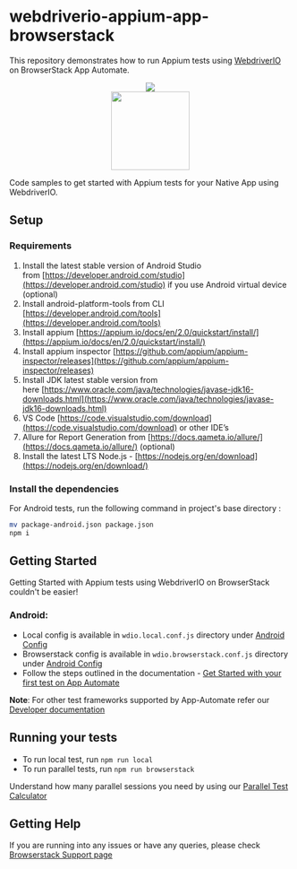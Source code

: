 # webdriverio-appium-app-browserstack
This repository demonstrates how to run Appium tests using [WebdriverIO](http://webdriver.io/) on BrowserStack App Automate.

<div align="center">
<img src = "https://www.browserstack.com/images/layout/browserstack-logo-600x315.png" > <br>
<img src = "https://webdriver.io/img/webdriverio.png"  height="140px">
</div>

Code samples to get started with Appium tests for your Native App using WebdriverIO.

## Setup

### Requirements

1. Install the latest stable version of Android Studio from [https://developer.android.com/studio](https://developer.android.com/studio) if you use Android virtual device (optional)
2. Install android-platform-tools from CLI [https://developer.android.com/tools](https://developer.android.com/tools)
3. Install appium [https://appium.io/docs/en/2.0/quickstart/install/](https://appium.io/docs/en/2.0/quickstart/install/)
4. Install appium inspector [https://github.com/appium/appium-inspector/releases](https://github.com/appium/appium-inspector/releases)
5. Install JDK latest stable version from here [https://www.oracle.com/java/technologies/javase-jdk16-downloads.html](https://www.oracle.com/java/technologies/javase-jdk16-downloads.html)
6. VS Code [https://code.visualstudio.com/download](https://code.visualstudio.com/download) or other IDE’s
7. Allure for Report Generation from [https://docs.qameta.io/allure/](https://docs.qameta.io/allure/) (optional)
8. Install the latest LTS Node.js - [https://nodejs.org/en/download](https://nodejs.org/en/download/)

### Install the dependencies

For Android tests, run the following command in project's base directory :

```sh
mv package-android.json package.json
npm i
```

## Getting Started

Getting Started with Appium tests using WebdriverIO on BrowserStack couldn't be easier!

### Android:
  - Local config is available in `wdio.local.conf.js` directory under [Android Config](android/config/)
  - Browserstack config is available in `wdio.browserstack.conf.js` directory under [Android Config](android/config/)
  - Follow the steps outlined in the documentation - [Get Started with your first test on App Automate](https://www.browserstack.com/docs/app-automate/appium/getting-started/nodejs/webdriverio)

**Note**: For other test frameworks supported by App-Automate refer our [Developer documentation](https://www.browserstack.com/docs/)

## Running your tests
- To run local test, run `npm run local`
- To run parallel tests, run `npm run browserstack`

 Understand how many parallel sessions you need by using our [Parallel Test Calculator](https://www.browserstack.com/automate/parallel-calculator?ref=github)

## Getting Help

If you are running into any issues or have any queries, please check [Browserstack Support page](https://www.browserstack.com/support/app-automate)
